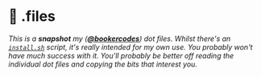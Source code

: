 # :wrench: .files

_This is a **snapshot** my ([**@bookercodes**](https://twitter.com/bookercodes))
dot files. Whilst there's an
[`install.sh`](https://github.com/alexbooker/dotfiles/blob/master/install.sh) script,
it's really intended for my own use. You probably won't have much success with
it. You'll probably be better off reading the individual dot files and copying
the bits that interest you._
